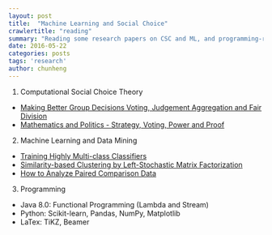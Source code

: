 ```yaml
---
layout: post
title:  "Machine Learning and Social Choice"
crawlertitle: "reading"
summary: "Reading some research papers on CSC and ML, and programming-related materials"
date: 2016-05-22
categories: posts
tags: 'research'
author: chunheng
---
```


1. Computational Social Choice Theory
  - <a href="https://www.coursetalk.com/providers/coursera/courses/making-better-group-decisions-voting-judgement-aggregation-and-fair-division" target="_blank">Making Better Group Decisions Voting, Judgement Aggregation and Fair Division</a>
  - <a href="http://www.amazon.com/exec/obidos/ISBN%3D0387943919/ericstreasuretroA/" target="_blank">Mathematics and Politics - Strategy, Voting, Power and Proof</a>

2. Machine Learning and Data Mining
  - <a href="http://mayagupta.org/publications/gupta14a.pdf" target="_blank">Training Highly Multi-class Classifiers</a>
  - <a href="http://mayagupta.org/publications/AroraJMLR2013.pdf" target="_blank">Similarity-based Clustering by Left-Stochastic Matrix Factorization</a>
  - <a href="http://www.mayagupta.org/publications/PairedComparisonTutorialTsukidaGuptaUWTechReport2011.pdf" target="_blank">How to Analyze Paired Comparison Data</a>

3. Programming
  - Java 8.0: Functional Programming (Lambda and Stream)
  - Python: Scikit-learn, Pandas, NumPy, Matplotlib
  - LaTex: TiKZ, Beamer
